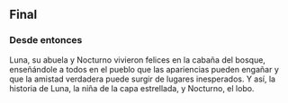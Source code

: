 ## Final
### Desde entonces

Luna, su abuela y Nocturno vivieron felices en la cabaña del bosque, enseñándole a 
todos en el pueblo que las apariencias pueden engañar y que la amistad verdadera puede surgir de 
lugares inesperados. Y así, la historia de Luna, la niña de la capa estrellada, y Nocturno, el lobo.
